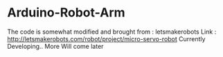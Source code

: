 # Arduino-Robot-Arm
The code is somewhat modified and brought from : letsmakerobots
Link : http://letsmakerobots.com/robot/project/micro-servo-robot
Currently Developing.. 
More Will come later
